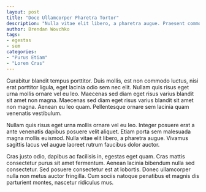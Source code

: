 ```yaml
---
layout: post
title: "Doce Ullamcorper Pharetra Tortor"
description: "Nulla vitae elit libero, a pharetra augue. Praesent commodo cursus magna, vel scelerisque nisl consectetur et."
author: Brendan Wovchko
tags:
- egestas
- sem
categories:
- "Purus Etiam"
- "Lorem Cras"
---
```


Curabitur blandit tempus porttitor. Duis mollis, est non commodo luctus, nisi erat porttitor ligula, eget lacinia odio sem nec elit. Nullam quis risus eget urna mollis ornare vel eu leo. Maecenas sed diam eget risus varius blandit sit amet non magna. Maecenas sed diam eget risus varius blandit sit amet non magna. Aenean eu leo quam. Pellentesque ornare sem lacinia quam venenatis vestibulum.

Nullam quis risus eget urna mollis ornare vel eu leo. Integer posuere erat a ante venenatis dapibus posuere velit aliquet. Etiam porta sem malesuada magna mollis euismod. Nulla vitae elit libero, a pharetra augue. Vivamus sagittis lacus vel augue laoreet rutrum faucibus dolor auctor.

Cras justo odio, dapibus ac facilisis in, egestas eget quam. Cras mattis consectetur purus sit amet fermentum. Aenean lacinia bibendum nulla sed consectetur. Sed posuere consectetur est at lobortis. Donec ullamcorper nulla non metus auctor fringilla. Cum sociis natoque penatibus et magnis dis parturient montes, nascetur ridiculus mus.

